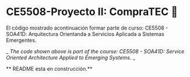 # CE5508-Proyecto II: CompraTEC  🚀

El código mostrado acontinuación formar parte de curso: CE5508 - SOA41D: Arquitectura Orientanda a Servicios Aplicada a Sistemas Emergentes.

\_ _The code shown above is part of the course: CE5508 - SOA41D: Service Oriented Architecture Applied to Emerging Systems._ \_

** README esta en construcción.**
